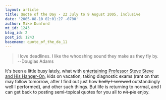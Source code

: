 ```yaml
---
layout: article
title: Quote of the Day - 22 July to 9 August 2005, inclusive
date: '2005-08-10 02:01:27 -0700'
author: Mike Dunford
mt_id: 1243
blog_id: 2
post_id: 1243
basename: quote_of_the_da_11
---
```

> I love deadlines. I like the whooshing sound they make as they fly by.
> --Douglas Adams

It's been a little busy lately, what with [entertaining Professor Steve Steve and His Hanger-On](/archives/2005/08/steve-steve-in-1.html), kids on vacation, taking diagnostic exams (rant on that may follow tomorrow, after I find out just how ~~badly I screwed~~ outstandingly well I performed), and other such things. But life is returning to normal, and I can get back to posting semi-topical quotes for you all to ~~nit-pic~~ enjoy.

